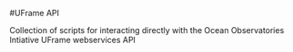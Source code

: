 #UFrame API

Collection of scripts for interacting directly with the Ocean Observatories Intiative UFrame webservices API

